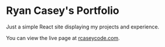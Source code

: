 # Ryan Casey's Portfolio

Just a simple React site displaying my projects and experience.

You can view the live page at [rcaseycode.com](www.rcaseycode.com).
